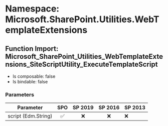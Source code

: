 # Namespace: Microsoft.SharePoint.Utilities.WebTemplateExtensions

## Function Import: Microsoft_SharePoint_Utilities_WebTemplateExtensions_SiteScriptUtility_ExecuteTemplateScript

- Is composable: false
- Is bindable: false

### Parameters

Parameter | SPO | SP 2019 | SP 2016 | SP 2013
----------|:---:|:-------:|:-------:|:-------
script (Edm.String) | ✅ | ❌ | ❌ | ❌

